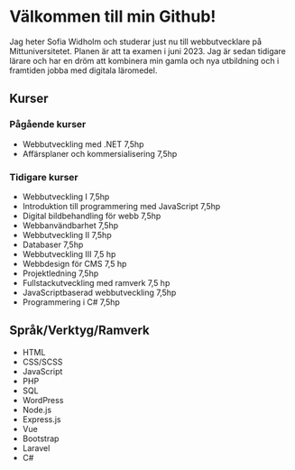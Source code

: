 # Välkommen till min Github!

Jag heter Sofia Widholm och studerar just nu till webbutvecklare på Mittuniversitetet. Planen är att ta examen i juni 2023.
Jag är sedan tidigare lärare och har en dröm att kombinera min gamla och nya utbildning och i framtiden jobba med digitala läromedel.

## Kurser
### Pågående kurser
- Webbutveckling med .NET 7,5hp
- Affärsplaner och kommersialisering 7,5hp

### Tidigare kurser
- Webbutveckling I 7,5hp
- Introduktion till programmering med JavaScript 7,5hp
- Digital bildbehandling för webb 7,5hp
- Webbanvändbarhet 7,5hp
- Webbutveckling II 7,5hp 
- Databaser 7,5hp
- Webbutveckling III 7,5 hp
- Webbdesign för CMS 7,5 hp
- Projektledning 7,5hp
- Fullstackutveckling med ramverk 7,5 hp
- JavaScriptbaserad webbutveckling 7,5hp
- Programmering i C# 7,5hp

## Språk/Verktyg/Ramverk
- HTML
- CSS/SCSS
- JavaScript
- PHP
- SQL
- WordPress
- Node.js
- Express.js
- Vue
- Bootstrap
- Laravel
- C#
